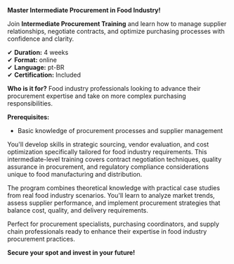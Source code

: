 **Master Intermediate Procurement in Food Industry!**

Join **Intermediate Procurement Training** and learn how to manage supplier relationships, negotiate contracts, and optimize purchasing processes with confidence and clarity.

✔ **Duration:** 4 weeks  
✔ **Format:** online  
✔ **Language:** pt-BR  
✔ **Certification:** Included

**Who is it for?** Food industry professionals looking to advance their procurement expertise and take on more complex purchasing responsibilities.

**Prerequisites:**
- Basic knowledge of procurement processes and supplier management

You'll develop skills in strategic sourcing, vendor evaluation, and cost optimization specifically tailored for food industry requirements. This intermediate-level training covers contract negotiation techniques, quality assurance in procurement, and regulatory compliance considerations unique to food manufacturing and distribution.

The program combines theoretical knowledge with practical case studies from real food industry scenarios. You'll learn to analyze market trends, assess supplier performance, and implement procurement strategies that balance cost, quality, and delivery requirements.

Perfect for procurement specialists, purchasing coordinators, and supply chain professionals ready to enhance their expertise in food industry procurement practices.

**Secure your spot and invest in your future!**